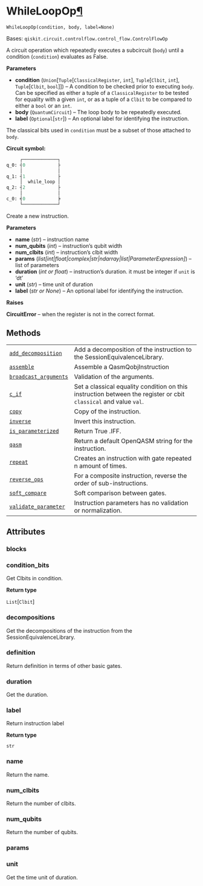 # WhileLoopOp[¶](#whileloopop "Permalink to this headline")

<span id="undefined" />

`WhileLoopOp(condition, body, label=None)`

Bases: `qiskit.circuit.controlflow.control_flow.ControlFlowOp`

A circuit operation which repeatedly executes a subcircuit (`body`) until a condition (`condition`) evaluates as False.

**Parameters**

*   **condition** (`Union`\[`Tuple`\[`ClassicalRegister`, `int`], `Tuple`\[`Clbit`, `int`], `Tuple`\[`Clbit`, `bool`]]) – A condition to be checked prior to executing `body`. Can be specified as either a tuple of a `ClassicalRegister` to be tested for equality with a given `int`, or as a tuple of a `Clbit` to be compared to either a `bool` or an `int`.
*   **body** (`QuantumCircuit`) – The loop body to be repeatedly executed.
*   **label** (`Optional`\[`str`]) – An optional label for identifying the instruction.

The classical bits used in `condition` must be a subset of those attached to `body`.

**Circuit symbol:**

```python
     ┌─────────────┐
q_0: ┤0            ├
     │             │
q_1: ┤1            ├
     │  while_loop │
q_2: ┤2            ├
     │             │
c_0: ╡0            ╞
     └─────────────┘
```

Create a new instruction.

**Parameters**

*   **name** (*str*) – instruction name
*   **num\_qubits** (*int*) – instruction’s qubit width
*   **num\_clbits** (*int*) – instruction’s clbit width
*   **params** (*list\[int|float|complex|str|ndarray|list|ParameterExpression]*) – list of parameters
*   **duration** (*int or float*) – instruction’s duration. it must be integer if `unit` is ‘dt’
*   **unit** (*str*) – time unit of duration
*   **label** (*str or None*) – An optional label for identifying the instruction.

**Raises**

**CircuitError** – when the register is not in the correct format.

## Methods

|                                                                                                                                                                         |                                                                                                                  |
| ----------------------------------------------------------------------------------------------------------------------------------------------------------------------- | ---------------------------------------------------------------------------------------------------------------- |
| [`add_decomposition`](qiskit.circuit.WhileLoopOp.add_decomposition#qiskit.circuit.WhileLoopOp.add_decomposition "qiskit.circuit.WhileLoopOp.add_decomposition")         | Add a decomposition of the instruction to the SessionEquivalenceLibrary.                                         |
| [`assemble`](qiskit.circuit.WhileLoopOp.assemble#qiskit.circuit.WhileLoopOp.assemble "qiskit.circuit.WhileLoopOp.assemble")                                             | Assemble a QasmQobjInstruction                                                                                   |
| [`broadcast_arguments`](qiskit.circuit.WhileLoopOp.broadcast_arguments#qiskit.circuit.WhileLoopOp.broadcast_arguments "qiskit.circuit.WhileLoopOp.broadcast_arguments") | Validation of the arguments.                                                                                     |
| [`c_if`](qiskit.circuit.WhileLoopOp.c_if#qiskit.circuit.WhileLoopOp.c_if "qiskit.circuit.WhileLoopOp.c_if")                                                             | Set a classical equality condition on this instruction between the register or cbit `classical` and value `val`. |
| [`copy`](qiskit.circuit.WhileLoopOp.copy#qiskit.circuit.WhileLoopOp.copy "qiskit.circuit.WhileLoopOp.copy")                                                             | Copy of the instruction.                                                                                         |
| [`inverse`](qiskit.circuit.WhileLoopOp.inverse#qiskit.circuit.WhileLoopOp.inverse "qiskit.circuit.WhileLoopOp.inverse")                                                 | Invert this instruction.                                                                                         |
| [`is_parameterized`](qiskit.circuit.WhileLoopOp.is_parameterized#qiskit.circuit.WhileLoopOp.is_parameterized "qiskit.circuit.WhileLoopOp.is_parameterized")             | Return True .IFF.                                                                                                |
| [`qasm`](qiskit.circuit.WhileLoopOp.qasm#qiskit.circuit.WhileLoopOp.qasm "qiskit.circuit.WhileLoopOp.qasm")                                                             | Return a default OpenQASM string for the instruction.                                                            |
| [`repeat`](qiskit.circuit.WhileLoopOp.repeat#qiskit.circuit.WhileLoopOp.repeat "qiskit.circuit.WhileLoopOp.repeat")                                                     | Creates an instruction with gate repeated n amount of times.                                                     |
| [`reverse_ops`](qiskit.circuit.WhileLoopOp.reverse_ops#qiskit.circuit.WhileLoopOp.reverse_ops "qiskit.circuit.WhileLoopOp.reverse_ops")                                 | For a composite instruction, reverse the order of sub-instructions.                                              |
| [`soft_compare`](qiskit.circuit.WhileLoopOp.soft_compare#qiskit.circuit.WhileLoopOp.soft_compare "qiskit.circuit.WhileLoopOp.soft_compare")                             | Soft comparison between gates.                                                                                   |
| [`validate_parameter`](qiskit.circuit.WhileLoopOp.validate_parameter#qiskit.circuit.WhileLoopOp.validate_parameter "qiskit.circuit.WhileLoopOp.validate_parameter")     | Instruction parameters has no validation or normalization.                                                       |

## Attributes

<span id="undefined" />

### blocks

<span id="undefined" />

### condition\_bits

Get Clbits in condition.

**Return type**

`List`\[`Clbit`]

<span id="undefined" />

### decompositions

Get the decompositions of the instruction from the SessionEquivalenceLibrary.

<span id="undefined" />

### definition

Return definition in terms of other basic gates.

<span id="undefined" />

### duration

Get the duration.

<span id="undefined" />

### label

Return instruction label

**Return type**

`str`

<span id="undefined" />

### name

Return the name.

<span id="undefined" />

### num\_clbits

Return the number of clbits.

<span id="undefined" />

### num\_qubits

Return the number of qubits.

<span id="undefined" />

### params

<span id="undefined" />

### unit

Get the time unit of duration.
